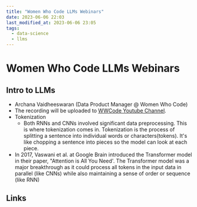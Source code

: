 ```yaml
---
title: "Women Who Code LLMs Webinars"
date: 2023-06-06 22:03
last_modified_at: 2023-06-06 23:05
tags:
  - data-science
  - llms
---
```


### 

# Women Who Code LLMs Webinars

## Intro to LLMs

* Archana Vaidheeswaran (Data Product Manager @ Women Who Code)
* The recording will be uploaded to [WWCode Youtube Channel](https://www.youtube.com/c/WomenWhoCodeGlobal).
* Tokenization
	* Both RNNs and CNNs involved significant data preprocessing. This is where tokenization comes in. Tokenization is the process of splitting a sentence into individual words or characters(tokens). It's like chopping a sentence into pieces so the model can look at each piece.
* In 2017, Vaswani et al. at Google Brain introduced the Transformer model in their paper, "Attention is All You Need'. The Transformer model was a major
breakthrough as it could process all tokens in the
input data in parallel (like CNNs) while also maintaining a sense of order or sequence (like RNN)

## Links

